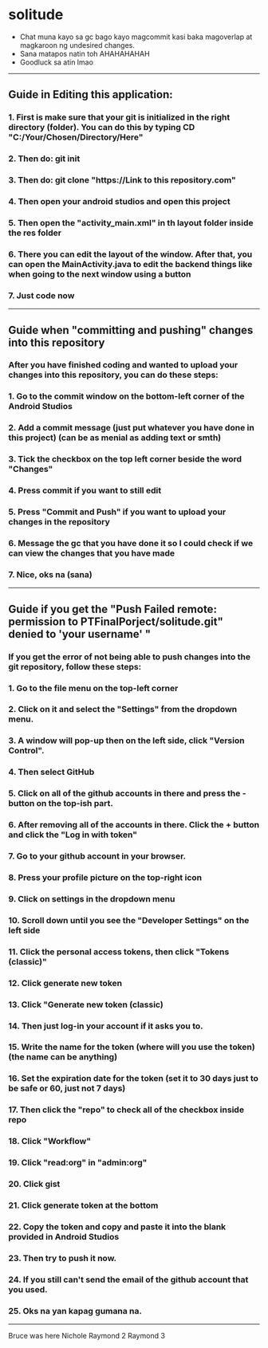 # solitude

- Chat muna kayo sa gc bago kayo magcommit kasi baka magoverlap at magkaroon ng undesired changes.
- Sana matapos natin toh AHAHAHAHAH
- Goodluck sa atin lmao
__________________________________________________________________________________________________________________________________________________
## Guide in Editing this application:
### 1. First is make sure that your git is initialized in the right directory (folder). You can do this by typing CD "C:/Your/Chosen/Directory/Here"
### 2. Then do: git init
### 3. Then do: git clone "https://Link to this repository.com"
### 4. Then open your android studios and open this project
### 5. Then open the "activity_main.xml" in th layout folder inside the res folder
### 6. There you can edit the layout of the window. After that, you can open the MainActivity.java to edit the backend things like when going to the next window using a button
### 7. Just code now

__________________________________________________________________________________________________________________________________________________
## Guide when "committing and pushing" changes into this repository
### After you have finished coding and wanted to upload your changes into this repository, you can do these steps:
### 1. Go to the commit window on the bottom-left corner of the Android Studios
### 2. Add a commit message (just put whatever you have done in this project) (can be as menial as adding text or smth)
### 3. Tick the checkbox on the top left corner beside the word "Changes"
### 4. Press commit if you want to still edit
### 5. Press "Commit and Push" if you want to upload your changes in the repository 
### 6. Message the gc that you have done it so I could check if we can view the changes that you have made
### 7. Nice, oks na (sana)

__________________________________________________________________________________________________________________________________________________
## Guide if you get the "Push Failed remote: permission to PTFinalPorject/solitude.git" denied to 'your username' "
### If you get the error of not being able to push changes into the git repository, follow these steps:
### 1. Go to the file menu on the top-left corner
### 2. Click on it and select the "Settings" from the dropdown menu.
### 3. A window will pop-up then on the left side, click "Version Control".
### 4. Then select GitHub
### 5. Click on all of the github accounts in there and press the - button on the top-ish part.
### 6. After removing all of the accounts in there. Click the + button and click the "Log in with token"
### 7. Go to your github account in your browser.
### 8. Press your profile picture on the top-right icon
### 9. Click on settings in the dropdown menu
### 10. Scroll down until you see the "Developer Settings" on the left side
### 11. Click the personal access tokens, then click "Tokens (classic)"
### 12. Click generate new token
### 13. Click "Generate new token (classic)
### 14. Then just log-in your account if it asks you to.
### 15. Write the name for the token (where will you use the token) (the name can be anything)
### 16. Set the expiration date for the token (set it to 30 days just to be safe or 60, just not 7 days)
### 17. Then click the "repo" to check all of the checkbox inside repo
### 18. Click "Workflow"
### 19. Click "read:org" in "admin:org"
### 20. Click gist
### 21. Click generate token at the bottom
### 22. Copy the token and copy and paste it into the blank provided in Android Studios
### 23. Then try to push it now.
### 24. If you still can't send the email of the github account that you used.
### 25. Oks na yan kapag gumana na.

__________________________________________________________________________________________________________________________________________________
Bruce was here
Nichole
Raymond 2
Raymond 3
